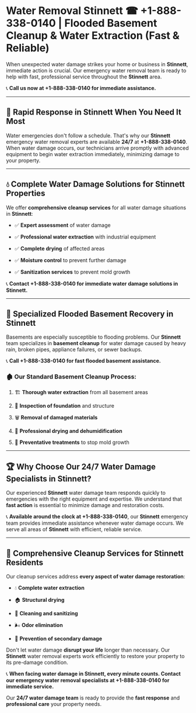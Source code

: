 # Water Removal Stinnett ☎ +1-888-338-0140 | Flooded Basement Cleanup & Water Extraction (Fast & Reliable)

When unexpected water damage strikes your home or business in **Stinnett**, immediate action is crucial. Our emergency water removal team is ready to help with fast, professional service throughout the **Stinnett** area. 

📞 **Call us now at +1-888-338-0140 for immediate assistance.**
---
## 🚀 Rapid Response in Stinnett When You Need It Most
Water emergencies don't follow a schedule. That's why our **Stinnett** emergency water removal experts are available **24/7** at **+1-888-338-0140**. When water damage occurs, our technicians arrive promptly with advanced equipment to begin water extraction immediately, minimizing damage to your property.
---
## 💧 Complete Water Damage Solutions for Stinnett Properties
We offer **comprehensive cleanup services** for all water damage situations in **Stinnett**:
- ✅ **Expert assessment** of water damage  
- ✅ **Professional water extraction** with industrial equipment  
- ✅ **Complete drying** of affected areas  
- ✅ **Moisture control** to prevent further damage  
- ✅ **Sanitization services** to prevent mold growth  
📞 **Contact +1-888-338-0140 for immediate water damage solutions in Stinnett.**
---
## 🌊 Specialized Flooded Basement Recovery in Stinnett
Basements are especially susceptible to flooding problems. Our **Stinnett** team specializes in **basement cleanup** for water damage caused by heavy rain, broken pipes, appliance failures, or sewer backups. 
📞 **Call +1-888-338-0140 for fast flooded basement assistance.**
### 🏚️ Our Standard Basement Cleanup Process:
1. 🏗️ **Thorough water extraction** from all basement areas  
2. 🔎 **Inspection of foundation** and structure  
3. 🗑️ **Removal of damaged materials**  
4. 💨 **Professional drying and dehumidification**  
5. 🚫 **Preventative treatments** to stop mold growth  
---
## 🏆 Why Choose Our 24/7 Water Damage Specialists in Stinnett?
Our experienced **Stinnett** water damage team responds quickly to emergencies with the right equipment and expertise. We understand that **fast action** is essential to minimize damage and restoration costs.
📞 **Available around the clock at +1-888-338-0140**, our **Stinnett** emergency team provides immediate assistance whenever water damage occurs. We serve all areas of **Stinnett** with efficient, reliable service.
---
## 🧹 Comprehensive Cleanup Services for Stinnett Residents
Our cleanup services address **every aspect of water damage restoration**:
- 💧 **Complete water extraction**  
- 🏠 **Structural drying**  
- 🧼 **Cleaning and sanitizing**  
- 🌬️ **Odor elimination**  
- 🚫 **Prevention of secondary damage**  
Don't let water damage **disrupt your life** longer than necessary. Our **Stinnett** water removal experts work efficiently to restore your property to its pre-damage condition.
📞 **When facing water damage in Stinnett, every minute counts. Contact our emergency water removal specialists at +1-888-338-0140 for immediate service.**
Our **24/7 water damage team** is ready to provide the **fast response** and **professional care** your property needs.
